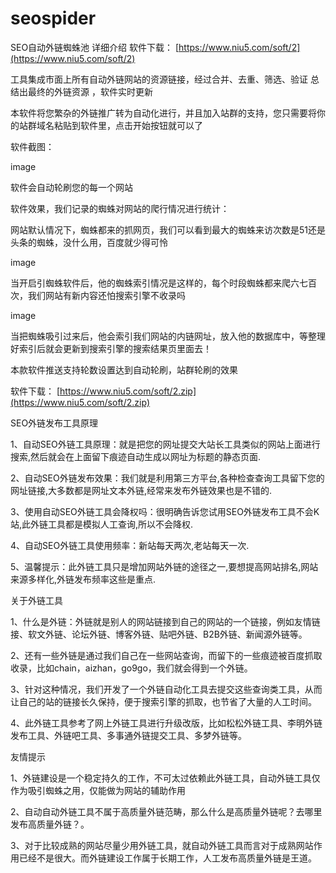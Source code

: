# seospider

SEO自动外链蜘蛛池  详细介绍  软件下载：  [https://www.niu5.com/soft/2](https://www.niu5.com/soft/2)


工具集成市面上所有自动外链网站的资源链接，经过合并、去重、筛选、验证 总结出最终的外链资源 ，软件实时更新



本软件将您繁杂的外链推广转为自动化进行，并且加入站群的支持，您只需要将你的站群域名粘贴到软件里，点击开始按钮就可以了






软件截图：

image



软件会自动轮刷您的每一个网站



软件效果，我们记录的蜘蛛对网站的爬行情况进行统计：



网站默认情况下，蜘蛛都来的抓网页，我们可以看到最大的蜘蛛来访次数是51还是头条的蜘蛛，没什么用，百度就少得可怜

image



当开启引蜘蛛软件后，他的蜘蛛索引情况是这样的，每个时段蜘蛛都来爬六七百次，我们网站有新内容还怕搜索引擎不收录吗

image







当把蜘蛛吸引过来后，他会索引我们网站的内链网址，放入他的数据库中，等整理好索引后就会更新到搜索引擎的搜索结果页里面去！



 

本款软件推送支持轮数设置达到自动轮刷，站群轮刷的效果





软件下载： [https://www.niu5.com/soft/2.zip](https://www.niu5.com/soft/2.zip)




SEO外链发布工具原理

1、自动SEO外链工具原理：就是把您的网址提交大站长工具类似的网站上面进行搜索,然后就会在上面留下痕迹自动生成以网址为标题的静态页面.

2、自动SEO外链发布效果：我们就是利用第三方平台,各种检查查询工具留下您的网址链接,大多数都是网址文本外链,经常来发布外链效果也是不错的.

3、使用自动SEO外链工具会降权吗：很明确告诉您试用SEO外链发布工具不会K站,此外链工具都是模拟人工查询,所以不会降权.

4、自动SEO外链工具使用频率：新站每天两次,老站每天一次.

5、温馨提示：此外链工具只是增加网站外链的途径之一,要想提高网站排名,网站来源多样化,外链发布频率这些是重点.

关于外链工具

1、什么是外链：外链就是别人的网站链接到自己的网站的一个链接，例如友情链接、软文外链、论坛外链、博客外链、贴吧外链、B2B外链、新闻源外链等。

2、还有一些外链是通过我们自己在一些网站查询，而留下的一些痕迹被百度抓取收录，比如chain，aizhan，go9go，我们就会得到一个外链。

3、针对这种情况，我们开发了一个外链自动化工具去提交这些查询类工具，从而让自己的站的链接长久保持，便于搜索引擎的抓取，也节省了大量的人工时间。

4、此外链工具参考了网上外链工具进行升级改版，比如松松外链工具、李明外链发布工具、外链吧工具、多事通外链提交工具、多梦外链等。

友情提示

1、外链建设是一个稳定持久的工作，不可太过依赖此外链工具，自动外链工具仅作为吸引蜘蛛之用，仅能做为网站的辅助作用

2、自动自动外链工具不属于高质量外链范畴，那么什么是高质量外链呢？去哪里发布高质量外链？。

3、对于比较成熟的网站尽量少用外链工具，就自动外链工具而言对于成熟网站作用已经不是很大。而外链建设工作属于长期工作，人工发布高质量外链是王道。

